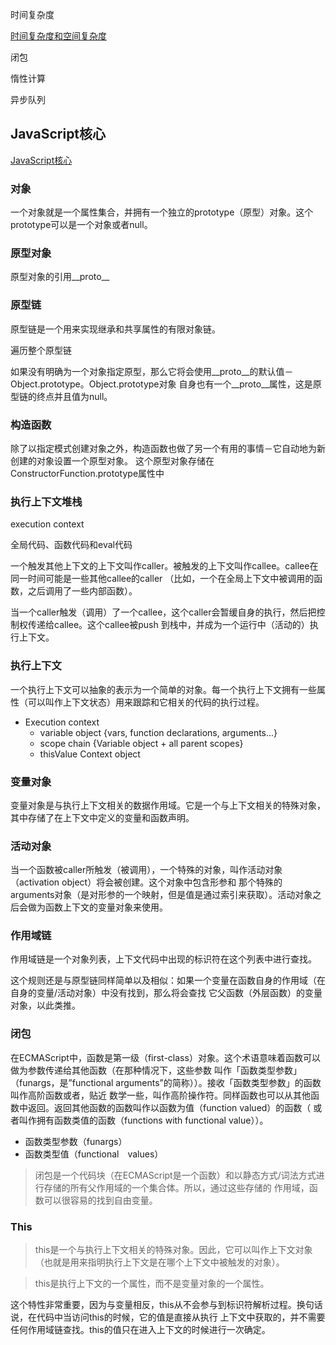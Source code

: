时间复杂度

[时间复杂度和空间复杂度](http://www.cnblogs.com/xiaxianfei/p/5385081.html)

闭包

惰性计算

异步队列

## JavaScript核心
[JavaScript核心](http://blog.jobbole.com/52069/)

### 对象
一个对象就是一个属性集合，并拥有一个独立的prototype（原型）对象。这个prototype可以是一个对象或者null。

### 原型对象

原型对象的引用__proto__

### 原型链

原型链是一个用来实现继承和共享属性的有限对象链。

遍历整个原型链

如果没有明确为一个对象指定原型，那么它将会使用__proto__的默认值－Object.prototype。Object.prototype对象
自身也有一个__proto__属性，这是原型链的终点并且值为null。

### 构造函数
除了以指定模式创建对象之外，构造函数也做了另一个有用的事情－它自动地为新创建的对象设置一个原型对象。
这个原型对象存储在ConstructorFunction.prototype属性中
 
### 执行上下文堆栈
execution context

全局代码、函数代码和eval代码

一个触发其他上下文的上下文叫作caller。被触发的上下文叫作callee。callee在同一时间可能是一些其他callee的caller
（比如，一个在全局上下文中被调用的函数，之后调用了一些内部函数）。

当一个caller触发（调用）了一个callee，这个caller会暂缓自身的执行，然后把控制权传递给callee。这个callee被push
到栈中，并成为一个运行中（活动的）执行上下文。

### 执行上下文
一个执行上下文可以抽象的表示为一个简单的对象。每一个执行上下文拥有一些属性（可以叫作上下文状态）用来跟踪和它相关的代码的执行过程。

* Execution context
  * variable object {vars, function declarations, arguments...}
  * scope chain {Variable object + all parent scopes}
  * thisValue Context object

### 变量对象
变量对象是与执行上下文相关的数据作用域。它是一个与上下文相关的特殊对象，其中存储了在上下文中定义的变量和函数声明。

### 活动对象
当一个函数被caller所触发（被调用），一个特殊的对象，叫作活动对象（activation object）将会被创建。这个对象中包含形参和
那个特殊的arguments对象（是对形参的一个映射，但是值是通过索引来获取）。活动对象之后会做为函数上下文的变量对象来使用。

### 作用域链
作用域链是一个对象列表，上下文代码中出现的标识符在这个列表中进行查找。

这个规则还是与原型链同样简单以及相似：如果一个变量在函数自身的作用域（在自身的变量/活动对象）中没有找到，那么将会查找
它父函数（外层函数）的变量对象，以此类推。

### 闭包
在ECMAScript中，函数是第一级（first-class）对象。这个术语意味着函数可以做为参数传递给其他函数（在那种情况下，这些参数
叫作「函数类型参数」（funargs，是”functional arguments”的简称））。接收「函数类型参数」的函数叫作高阶函数或者，贴近
数学一些，叫作高阶操作符。同样函数也可以从其他函数中返回。返回其他函数的函数叫作以函数为值（function valued）的函数（
或者叫作拥有函数类值的函数（functions with functional value））。
* 函数类型参数（funargs）
* 函数类型值（functional　values）

> 闭包是一个代码块（在ECMAScript是一个函数）和以静态方式/词法方式进行存储的所有父作用域的一个集合体。所以，通过这些存储的
作用域，函数可以很容易的找到自由变量。

### This

> this是一个与执行上下文相关的特殊对象。因此，它可以叫作上下文对象（也就是用来指明执行上下文是在哪个上下文中被触发的对象）。

> this是执行上下文的一个属性，而不是变量对象的一个属性。

这个特性非常重要，因为与变量相反，this从不会参与到标识符解析过程。换句话说，在代码中当访问this的时候，它的值是直接从执行
上下文中获取的，并不需要任何作用域链查找。this的值只在进入上下文的时候进行一次确定。



